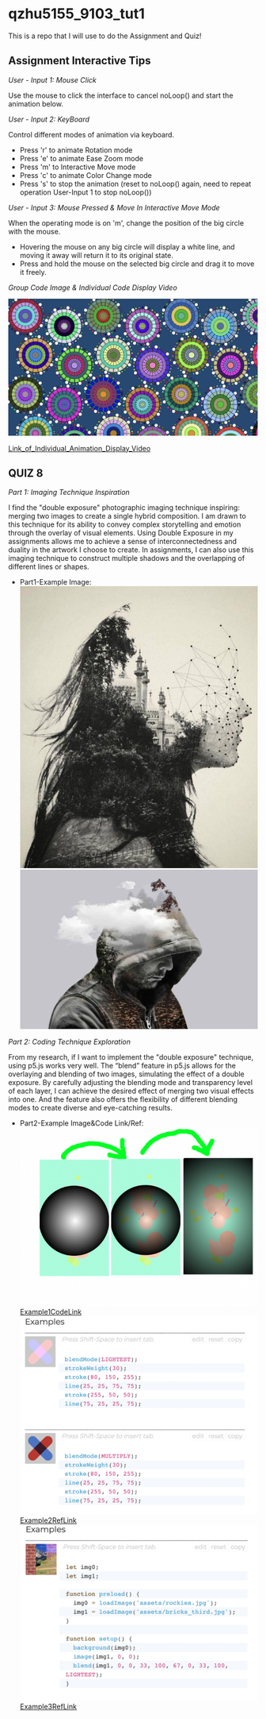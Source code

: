 # qzhu5155_9103_tut1

This is a repo that I will use to do the Assignment and Quiz!

## Assignment Interactive Tips

*User - Input 1: Mouse Click*

Use the mouse to click the interface to cancel noLoop() and start the animation below.

*User - Input 2: KeyBoard*

Control different modes of animation via keyboard.

- Press 'r' to animate Rotation mode
- Press 'e' to animate Ease Zoom mode
- Press 'm' to Interactive Move mode
- Press 'c' to animate Color Change mode
- Press 's' to stop the animation (reset to noLoop() again, need to repeat operation User-Input 1 to stop noLoop())

*User - Input 3: Mouse Pressed & Move In Interactive Move Mode*

When the operating mode is on 'm', change the position of the big circle with the mouse.

- Hovering the mouse on any big circle will display a white line, and moving it away will return it to its original state.
- Press and hold the mouse on the selected big circle and drag it to move it freely.

*Group Code Image & Individual Code Display Video*

![image](image/final_group_code_showout.png)

[Link_of_Individual_Animation_Display_Video](https://youtu.be/kBMpdy7D79o?si=ad9m5e61Q86UMd-n)

## QUIZ 8

*Part 1: Imaging Technique Inspiration*

I find the "double exposure" photographic imaging technique inspiring: merging two images to create a single hybrid composition. I am drawn to this technique for its ability to convey complex storytelling and emotion through the overlay of visual elements. Using Double Exposure in my assignments allows me to achieve a sense of interconnectedness and duality in the artwork I choose to create. In assignments, I can also use this imaging technique to construct multiple shadows and the overlapping of different lines or shapes.

- Part1-Example Image:
![image](image/part1_example1.jpeg)
![image](image/part1_example2.jpeg)

*Part 2: Coding Technique Exploration*

From my research, if I want to implement the "double exposure" technique, using p5.js works very well. The “blend” feature in p5.js allows for the overlaying and blending of two images, simulating the effect of a double exposure. By carefully adjusting the blending mode and transparency level of each layer, I can achieve the desired effect of merging two visual effects into one. And the feature also offers the flexibility of different blending modes to create diverse and eye-catching results.

- Part2-Example Image&Code Link/Ref:
![image](image/part2_example1.png)
[Example1CodeLink](https://codepen.io/giorgiomartini/pen/GvQVxy?editors=0010)
![image](image/part2_example2.png)
[Example2RefLink](https://p5js.org/reference/#/p5/blendMode)
![image](image/part2_example3.png)
[Example3RefLink](https://p5js.org/reference/#/p5/blend)